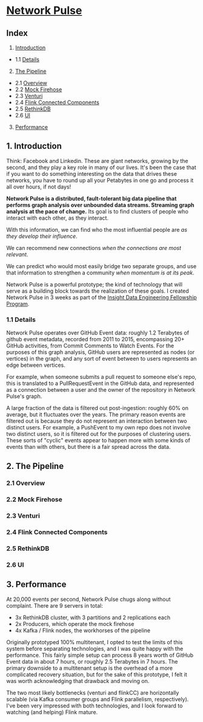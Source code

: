 # [Network Pulse][demo]

## Index

1. [Introduction](README.md#1-introduction)
 * 1.1 [Details](README.md#11-details)
2. [The Pipeline](README.md#2-the-pipeline)
 * 2.1 [Overview](README.md#21-overview)
 * 2.2 [Mock Firehose](README.md#22-mock-firehose)
 * 2.3 [Venturi](README.md#23-venturi)
 * 2.4 [Flink Connected Components](README.md#24-flink-connected-components)
 * 2.5 [RethinkDB](README.md#25-rethinkdb)
 * 2.6 [UI](README.md#26-ui)
3. [Performance](README.md#3-performance)




## 1. Introduction

Think: Facebook and Linkedin. These are giant networks, growing by the
second, and they play a key role in many of our lives. It's been the
case that if you want to do something interesting on the data that
drives these networks, you have to round up all your Petabytes in one
go and process it all over hours, if not days!

**Network Pulse is a distributed, fault-tolerant big data pipeline
that performs graph analysis over unbounded data streams. Streaming
graph analysis at the pace of change.** Its goal is to find clusters
of people who interact with each other, as they interact.

With this information, we can find who the most influential people are
*as they develop their influence*.

We can recommend new connections *when the connections are most
relevant*.

We can predict who would most easily bridge two separate groups, and
use that information to strengthen a community *when momentum is at its
peak*.

Network Pulse is a powerful prototype; the kind of technology that
will serve as a building block towards the realization of these
goals. I created Network Pulse in 3 weeks as part of the [Insight Data
Engineering Fellowship Program][InsightDE].


### 1.1 Details

Network Pulse operates over GitHub Event data: roughly 1.2 Terabytes of
github event metadata, recorded from 2011 to 2015, encompassing 20+
GitHub activities, from Commit Comments to Watch Events. For the
purposes of this graph analysis, GitHub users are represented as nodes
(or vertices) in the graph, and any sort of event between to users
represents an edge between vertices.

For example, when someone submits a pull request to someone else's
repo, this is translated to a PullRequestEvent in the GitHub data, and
represented as a connection between a user and the owner of the
repository in Network Pulse's graph.

A large fraction of the data is filtered out post-ingestion: roughly
60% on average, but it fluctuates over the years. The primary reason
events are filtered out is because they do not represent an
interaction between two distinct users. For example, a PushEvent to my
own repo does not involve two distinct users, so it is filtered out
for the purposes of clustering users. These sorts of "cyclic" events
appear to happen more with some kinds of events than with others, but
there is a fair spread across the data.


## 2. The Pipeline

### 2.1 Overview

### 2.2 Mock Firehose

### 2.3 Venturi

### 2.4 Flink Connected Components

### 2.5 RethinkDB

### 2.6 UI




## 3. Performance

At 20,000 events per second, Network Pulse chugs along without
complaint. There are 9 servers in total:

 * 3x RethinkDB cluster, with 3 partitions and 2 replications each
 * 2x Producers, which operate the mock firehose
 * 4x Kafka / Flink nodes, the workhorses of the pipeline

Originally prototyped 100% multitenant, I opted to test the limits of
this system before separating technologies, and I was quite happy with
the performance. This fairly simple setup can process 8 years worth of
GitHub Event data in about 7 hours, or roughly 2.5 Terabytes in 7
hours. The primary downside to a multitenant setup is the overhead of
a more complicated recovery situation, but for the sake of this
prototype, I felt it was worth acknowledging that drawback and moving
on.

The two most likely bottlenecks (venturi and flinkCC) are horizontally
scalable (via Kafka consumer groups and Flink parallelism,
respectively). I've been very impressed with both technologies, and I
look forward to watching (and helping) Flink mature.



[demo]: https://drfloob.com/pulse
[slides]: https://drfloob.com/pulse/slides
[InsightDE]: http://insightdataengineering.com/